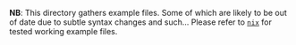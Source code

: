 **NB**: This directory gathers example files. Some of which are likely to be out of date due to subtle syntax changes and such... Please refer to [`nix`](../tests/nix/) for tested working example files.